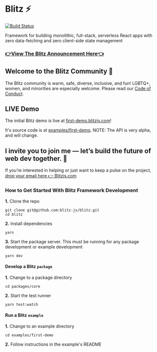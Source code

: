 # Blitz ⚡️

[![Build Status](https://img.shields.io/endpoint.svg?url=https%3A%2F%2Factions-badge.atrox.dev%2Fblitz-js%2Fblitz%2Fbadge%3Fref%3Dcanary&style=flat)](https://actions-badge.atrox.dev/blitz-js/blitz/goto?ref=canary)

Framework for building monolithic, full-stack, serverless React apps with zero data-fetching and zero client-side state management

### [👉View The Blitz Announcement Here👈](https://twitter.com/flybayer/status/1229425878481793024)

## Welcome to the Blitz Community 👋

The Blitz community is warm, safe, diverse, inclusive, and fun! LGBTQ+, women, and minorities are especially welcome. Please read our [Code of Conduct](https://github.com/blitz-js/blitz/blob/canary/CODE_OF_CONDUCT.md).

## LIVE Demo

The initial Blitz demo is live at [first-demo.blitzjs.com](https://first-demo.blitzjs.com/)!

It's source code is at [examples/first-demo](https://github.com/blitz-js/blitz/blob/canary/examples/first-demo). NOTE: The API is very alpha, and will change.

## I invite you to join me — let’s build the future of web dev together. 🤝

If you’re interested in helping or just want to keep a pulse on the project, [drop your email here 👉 Blitzjs.com](https://blitzjs.com)

### How to Get Started With Blitz Framework Development

**1.** Clone the repo

```
git clone git@github.com:blitz-js/blitz.git
cd blitz
```

**2.** Install dependencies

```
yarn
```

**3.** Start the package server. This must be running for any package development or example development

```
yarn dev
```

#### Develop a Blitz `package`

**1.** Change to a package directory

```
cd packages/core
```

**2.** Start the test runner

```
yarn test:watch
```

#### Run a Blitz `example`

**1.** Change to an example directory

```
cd examples/first-demo
```

**2.** Follow instructions in the example's README
